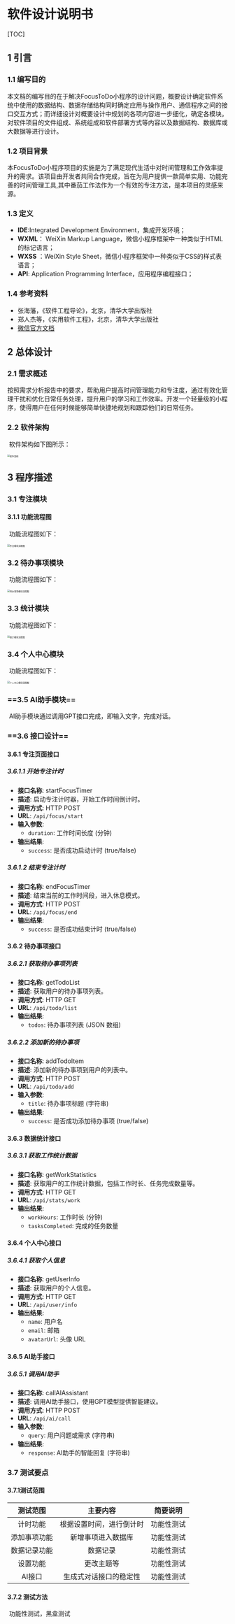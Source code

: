 # 软件设计说明书

[TOC]

## 1 引言

### 1.1 编写目的

​	本文档的编写目的在于解决FocusToDo小程序的设计问题，概要设计确定软件系统中使用的数据结构、数据存储结构同时确定应用与操作用户、通信程序之间的接口交互方式；而详细设计对概要设计中规划的各项内容进一步细化，确定各模块。对软件项目的文件组成、系统组成和软件部署方式等内容以及数据结构、数据库或大数据等进行设计。

### 1.2 项目背景

​	本FocusToDo小程序项目的实施是为了满足现代生活中对时间管理和工作效率提升的需求。该项目由开发者共同合作完成，旨在为用户提供一款简单实用、功能完善的时间管理工具,其中番茄工作法作为一个有效的专注方法，是本项目的灵感来源。

### 1.3 定义

- **IDE**:Integrated Development Environment，集成开发环境；
- **WXML**： WeiXin Markup Language，微信小程序框架中一种类似于HTML的标记语言；
- **WXSS** ：WeiXin Style Sheet，微信小程序框架中一种类似于CSS的样式表语言；
- **API**: Application Programming Interface，应用程序编程接口；

### 1.4 参考资料

- 张海藩，《软件工程导论》，北京，清华大学出版社
- 郑人杰等，《实用软件工程》，北京，清华大学出版社
- [微信官方文档](https://developers.weixin.qq.com/miniprogram/dev/framework/)

## 2 总体设计

### 2.1 需求概述

​	按照需求分析报告中的要求，帮助用户提高时间管理能力和专注度，通过有效化管理干扰和优化日常任务处理，提升用户的学习和工作效率。开发一个轻量级的小程序，使得用户在任何时候能够简单快捷地规划和跟踪他们的日常任务。

### 2.2 软件架构

​	软件架构如下图所示：

<img src=".\assets\image-20240515011.png" alt="软件架构" style="zoom:35%">

## 3 程序描述

### 3.1 专注模块

#### 3.1.1 功能流程图

​	功能流程图如下：

<img src=".\assets\image-20240515012.png" alt="专注模块流程图" style="zoom:35%">

### 3.2 待办事项模块

​	功能流程图如下：

<img src=".\assets\image-20240515013.png" alt="待办事项模块流程图" style="zoom:35%">

### 3.3 统计模块

​	功能流程图如下：

<img src=".\assets\image-20240515014.png" alt="统计模块流程图" style="zoom:35%">

### 3.4 个人中心模块

​	功能流程图如下：

<img src=".\assets\image-20240515015.png" alt="个人中心模块流程图" style="zoom:35%">

### ==3.5 AI助手模块==

​	AI助手模块通过调用GPT接口完成，即输入文字，完成对话。

### ==3.6 接口设计==

#### 3.6.1 专注页面接口

##### 3.6.1.1 开始专注计时

- **接口名称**: startFocusTimer
- **描述**: 启动专注计时器，开始工作时间倒计时。
- **调用方式**: HTTP POST
- **URL**: `/api/focus/start`
- **输入参数**:
  - `duration`: 工作时间长度 (分钟)
- **输出结果**:
  - `success`: 是否成功启动计时 (true/false)

##### 3.6.1.2 结束专注计时

- **接口名称**: endFocusTimer
- **描述**: 结束当前的工作时间段，进入休息模式。
- **调用方式**: HTTP POST
- **URL**: `/api/focus/end`
- **输出结果**:
  - `success`: 是否成功结束计时 (true/false)

#### 3.6.2 待办事项接口

##### 3.6.2.1 获取待办事项列表

- **接口名称**: getTodoList
- **描述**: 获取用户的待办事项列表。
- **调用方式**: HTTP GET
- **URL**: `/api/todo/list`
- **输出结果**:
  - `todos`: 待办事项列表 (JSON 数组)

##### 3.6.2.2 添加新的待办事项

- **接口名称**: addTodoItem
- **描述**: 添加新的待办事项到用户的列表中。
- **调用方式**: HTTP POST
- **URL**: `/api/todo/add`
- **输入参数**:
  - `title`: 待办事项标题 (字符串)
- **输出结果**:
  - `success`: 是否成功添加待办事项 (true/false)

#### 3.6.3 数据统计接口

##### 3.6.3.1 获取工作统计数据

- **接口名称**: getWorkStatistics
- **描述**: 获取用户的工作统计数据，包括工作时长、任务完成数量等。
- **调用方式**: HTTP GET
- **URL**: `/api/stats/work`
- **输出结果**:
  - `workHours`: 工作时长 (分钟)
  - `tasksCompleted`: 完成的任务数量

#### 3.6.4 个人中心接口

##### 3.6.4.1 获取个人信息

- **接口名称**: getUserInfo
- **描述**: 获取用户的个人信息。
- **调用方式**: HTTP GET
- **URL**: `/api/user/info`
- **输出结果**:
  - `name`: 用户名
  - `email`: 邮箱
  - `avatarUrl`: 头像 URL

#### 3.6.5 AI助手接口

##### 3.6.5.1 调用AI助手

- **接口名称**: callAIAssistant
- **描述**: 调用AI助手接口，使用GPT模型提供智能建议。
- **调用方式**: HTTP POST
- **URL**: `/api/ai/call`
- **输入参数**:
  - `query`: 用户问题或需求 (字符串)
- **输出结果**:
  - `response`: AI助手的智能回复 (字符串)

### 3.7 测试要点

#### 3.7.1测试范围

|   测试范围   |         主要内容         |  简要说明  |
| :----------: | :----------------------: | :--------: |
|   计时功能   | 根据设置时间，进行倒计时 | 功能性测试 |
| 添加事项功能 |    新增事项进入数据库    | 功能性测试 |
| 数据记录功能 |         数据记录         | 功能性测试 |
|   设置功能   |        更改主题等        | 功能性测试 |
|    AI接口    |  生成式对话接口的稳定性  | 功能性测试 |

#### 3.7.2 测试方法

​	功能性测试，黑盒测试